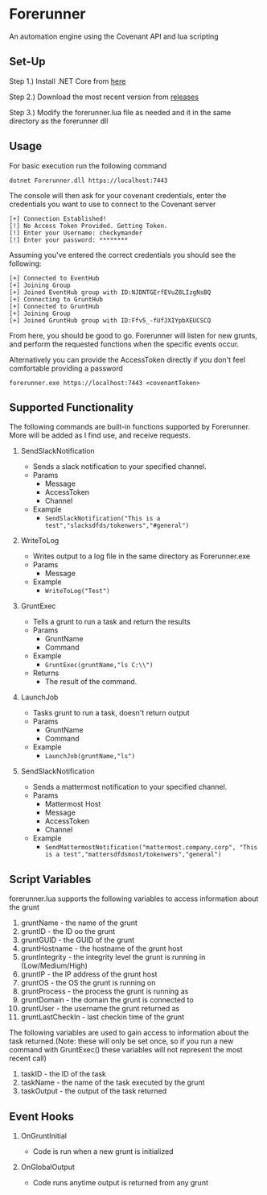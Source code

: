 # Forerunner
An automation engine using the Covenant API and lua scripting

## Set-Up
Step 1.) Install .NET Core from [here](https://dotnet.microsoft.com/download/dotnet-core/2.2)

Step 2.) Download the most recent version from [releases](https://github.com/checkymander/Forerunner/releases)

Step 3.) Modify the forerunner.lua file as needed and it in the same directory as the forerunner dll

## Usage

For basic execution run the following command 

```dotnet Forerunner.dll https://localhost:7443```

The console will then ask for your covenant credentials, enter the credentials you want to use to connect to the Covenant server

```[+] Testing connection to Covenant Server.
[+] Connection Established!
[!] No Access Token Provided. Getting Token.
[!] Enter your Username: checkymander
[!] Enter your password: ********
```

Assuming you've entered the correct credentials you should see the following:

```[+] Connecting to EventHub
[+] Connected to EventHub
[+] Joining Group
[+] Joined EventHub group with ID:NJDNTGErfEVuZ8LIzgNsBQ
[+] Connecting to GruntHub
[+] Connected to GruntHub
[+] Joining Group
[+] Joined GruntHub group with ID:Ffv5_-fUfJXIYpbXEUCSCQ
```

From here, you should be good to go. Forerunner will listen for new grunts, and perform the requested functions when the specific events occur.

Alternatively you can provide the AccessToken directly if you don't feel comfortable providing a password

```forerunner.exe https://localhost:7443 <covenantToken>```

## Supported Functionality
The following commands are built-in functions supported by Forerunner. More will be added as I find use, and receive requests.

1. SendSlackNotification
	- Sends a slack notification to your specified channel.
	- Params
		- Message
		- AccessToken
		- Channel
	- Example
      - `SendSlackNotification("This is a test","slacksdfds/tokenwers","#general")`

2. WriteToLog
	- Writes output to a log file in the same directory as Forerunner.exe
	- Params
		- Message
	- Example
      - `WriteToLog("Test")`
	
3. GruntExec
	- Tells a grunt to run a task and return the results
	- Params
		- GruntName
		- Command
    - Example
	    - `GruntExec(gruntName,"ls C:\\")`
    - Returns
      - The result of the command.
		
4. LaunchJob
	- Tasks grunt to run a task, doesn't return output
	- Params
		- GruntName
		- Command
    - Example
	    - `LaunchJob(gruntName,"ls")`
	    
5. SendSlackNotification
	- Sends a mattermost notification to your specified channel.
	- Params
		- Mattermost Host
		- Message
		- AccessToken
		- Channel
	- Example
      - `SendMattermostNotification("mattermost.company.corp", "This is a test","mattersdfdsmost/tokenwers","general")`
      
## Script Variables
forerunner.lua supports the following variables to access information about the grunt
1. gruntName - the name of the grunt
2. gruntID - the ID oo the grunt
3. gruntGUID - the GUID of the grunt
4. gruntHostname - the hostname of the grunt host
5. gruntIntegrity - the integrity level the grunt is running in (Low/Medium/High)
6. gruntIP - the IP address of the grunt host
7. gruntOS - the OS the grunt is running on
8. gruntProcess - the process the grunt is running as
9. gruntDomain - the domain the grunt is connected to
10. gruntUser - the username the grunt returned as
11. gruntLastCheckIn - last checkin time of the grunt

The following variables are used to gain access to information about the task returned.(Note: these will only be set once, so if you run a new command with GruntExec() these variables will not represent the most recent call)
1. taskID - the ID of the task
2. taskName - the name of the task executed by the grunt
3. taskOutput - the output of the task returned


## Event Hooks
1. OnGruntInitial
	- Code is run when a new grunt is initialized
	
2. OnGlobalOutput
	- Code runs anytime output is returned from any grunt
